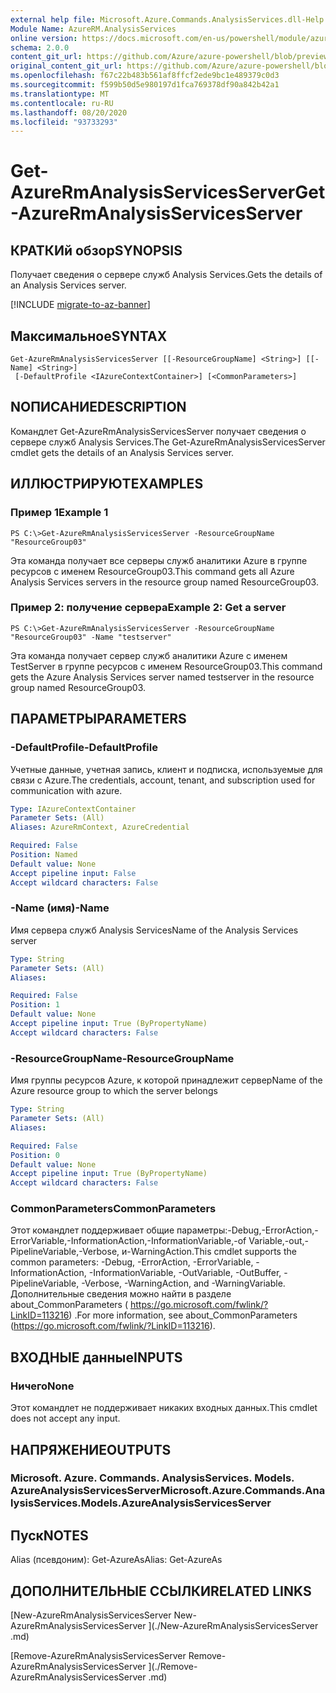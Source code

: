 ```yaml
---
external help file: Microsoft.Azure.Commands.AnalysisServices.dll-Help.xml
Module Name: AzureRM.AnalysisServices
online version: https://docs.microsoft.com/en-us/powershell/module/azurerm.analysisservices/get-azurermanalysisservicesserver
schema: 2.0.0
content_git_url: https://github.com/Azure/azure-powershell/blob/preview/src/ResourceManager/AnalysisServices/Commands.AnalysisServices/help/Get-AzureRmAnalysisServicesServer.md
original_content_git_url: https://github.com/Azure/azure-powershell/blob/preview/src/ResourceManager/AnalysisServices/Commands.AnalysisServices/help/Get-AzureRmAnalysisServicesServer.md
ms.openlocfilehash: f67c22b483b561af8ffcf2ede9bc1e489379c0d3
ms.sourcegitcommit: f599b50d5e980197d1fca769378df90a842b42a1
ms.translationtype: MT
ms.contentlocale: ru-RU
ms.lasthandoff: 08/20/2020
ms.locfileid: "93733293"
---
```

# <span data-ttu-id="d62fe-101">Get-AzureRmAnalysisServicesServer</span><span class="sxs-lookup"><span data-stu-id="d62fe-101">Get-AzureRmAnalysisServicesServer</span></span>

## <span data-ttu-id="d62fe-102">КРАТКИй обзор</span><span class="sxs-lookup"><span data-stu-id="d62fe-102">SYNOPSIS</span></span>
<span data-ttu-id="d62fe-103">Получает сведения о сервере служб Analysis Services.</span><span class="sxs-lookup"><span data-stu-id="d62fe-103">Gets the details of an Analysis Services server.</span></span>

[!INCLUDE [migrate-to-az-banner](../../includes/migrate-to-az-banner.md)]

## <span data-ttu-id="d62fe-104">Максимальное</span><span class="sxs-lookup"><span data-stu-id="d62fe-104">SYNTAX</span></span>

```
Get-AzureRmAnalysisServicesServer [[-ResourceGroupName] <String>] [[-Name] <String>]
 [-DefaultProfile <IAzureContextContainer>] [<CommonParameters>]
```

## <span data-ttu-id="d62fe-105">NОПИСАНИЕ</span><span class="sxs-lookup"><span data-stu-id="d62fe-105">DESCRIPTION</span></span>
<span data-ttu-id="d62fe-106">Командлет Get-AzureRmAnalysisServicesServer получает сведения о сервере служб Analysis Services.</span><span class="sxs-lookup"><span data-stu-id="d62fe-106">The Get-AzureRmAnalysisServicesServer cmdlet gets the details of an Analysis Services server.</span></span>

## <span data-ttu-id="d62fe-107">ИЛЛЮСТРИРУЮТ</span><span class="sxs-lookup"><span data-stu-id="d62fe-107">EXAMPLES</span></span>

### <span data-ttu-id="d62fe-108">Пример 1</span><span class="sxs-lookup"><span data-stu-id="d62fe-108">Example 1</span></span>
```
PS C:\>Get-AzureRmAnalysisServicesServer -ResourceGroupName "ResourceGroup03"
```

<span data-ttu-id="d62fe-109">Эта команда получает все серверы служб аналитики Azure в группе ресурсов с именем ResourceGroup03.</span><span class="sxs-lookup"><span data-stu-id="d62fe-109">This command gets all Azure Analysis Services servers in the resource group named ResourceGroup03.</span></span>

### <span data-ttu-id="d62fe-110">Пример 2: получение сервера</span><span class="sxs-lookup"><span data-stu-id="d62fe-110">Example 2: Get a server</span></span>
```
PS C:\>Get-AzureRmAnalysisServicesServer -ResourceGroupName "ResourceGroup03" -Name "testserver"
```

<span data-ttu-id="d62fe-111">Эта команда получает сервер служб аналитики Azure с именем TestServer в группе ресурсов с именем ResourceGroup03.</span><span class="sxs-lookup"><span data-stu-id="d62fe-111">This command gets the Azure Analysis Services server named testserver in the resource group named ResourceGroup03.</span></span>

## <span data-ttu-id="d62fe-112">ПАРАМЕТРЫ</span><span class="sxs-lookup"><span data-stu-id="d62fe-112">PARAMETERS</span></span>

### <span data-ttu-id="d62fe-113">-DefaultProfile</span><span class="sxs-lookup"><span data-stu-id="d62fe-113">-DefaultProfile</span></span>
<span data-ttu-id="d62fe-114">Учетные данные, учетная запись, клиент и подписка, используемые для связи с Azure.</span><span class="sxs-lookup"><span data-stu-id="d62fe-114">The credentials, account, tenant, and subscription used for communication with azure.</span></span>

```yaml
Type: IAzureContextContainer
Parameter Sets: (All)
Aliases: AzureRmContext, AzureCredential

Required: False
Position: Named
Default value: None
Accept pipeline input: False
Accept wildcard characters: False
```

### <span data-ttu-id="d62fe-115">-Name (имя)</span><span class="sxs-lookup"><span data-stu-id="d62fe-115">-Name</span></span>
<span data-ttu-id="d62fe-116">Имя сервера служб Analysis Services</span><span class="sxs-lookup"><span data-stu-id="d62fe-116">Name of the Analysis Services server</span></span>

```yaml
Type: String
Parameter Sets: (All)
Aliases: 

Required: False
Position: 1
Default value: None
Accept pipeline input: True (ByPropertyName)
Accept wildcard characters: False
```

### <span data-ttu-id="d62fe-117">-ResourceGroupName</span><span class="sxs-lookup"><span data-stu-id="d62fe-117">-ResourceGroupName</span></span>
<span data-ttu-id="d62fe-118">Имя группы ресурсов Azure, к которой принадлежит сервер</span><span class="sxs-lookup"><span data-stu-id="d62fe-118">Name of the Azure resource group to which the server belongs</span></span>

```yaml
Type: String
Parameter Sets: (All)
Aliases: 

Required: False
Position: 0
Default value: None
Accept pipeline input: True (ByPropertyName)
Accept wildcard characters: False
```

### <span data-ttu-id="d62fe-119">CommonParameters</span><span class="sxs-lookup"><span data-stu-id="d62fe-119">CommonParameters</span></span>
<span data-ttu-id="d62fe-120">Этот командлет поддерживает общие параметры:-Debug,-ErrorAction,-ErrorVariable,-InformationAction,-InformationVariable,-of Variable,-out,-PipelineVariable,-Verbose, и-WarningAction.</span><span class="sxs-lookup"><span data-stu-id="d62fe-120">This cmdlet supports the common parameters: -Debug, -ErrorAction, -ErrorVariable, -InformationAction, -InformationVariable, -OutVariable, -OutBuffer, -PipelineVariable, -Verbose, -WarningAction, and -WarningVariable.</span></span> <span data-ttu-id="d62fe-121">Дополнительные сведения можно найти в разделе about_CommonParameters ( https://go.microsoft.com/fwlink/?LinkID=113216) .</span><span class="sxs-lookup"><span data-stu-id="d62fe-121">For more information, see about_CommonParameters (https://go.microsoft.com/fwlink/?LinkID=113216).</span></span>

## <span data-ttu-id="d62fe-122">ВХОДНЫЕ данные</span><span class="sxs-lookup"><span data-stu-id="d62fe-122">INPUTS</span></span>

### <span data-ttu-id="d62fe-123">Ничего</span><span class="sxs-lookup"><span data-stu-id="d62fe-123">None</span></span>
<span data-ttu-id="d62fe-124">Этот командлет не поддерживает никаких входных данных.</span><span class="sxs-lookup"><span data-stu-id="d62fe-124">This cmdlet does not accept any input.</span></span>

## <span data-ttu-id="d62fe-125">НАПРЯЖЕНИЕ</span><span class="sxs-lookup"><span data-stu-id="d62fe-125">OUTPUTS</span></span>

### <span data-ttu-id="d62fe-126">Microsoft. Azure. Commands. AnalysisServices. Models. AzureAnalysisServicesServer</span><span class="sxs-lookup"><span data-stu-id="d62fe-126">Microsoft.Azure.Commands.AnalysisServices.Models.AzureAnalysisServicesServer</span></span>

## <span data-ttu-id="d62fe-127">Пуск</span><span class="sxs-lookup"><span data-stu-id="d62fe-127">NOTES</span></span>
<span data-ttu-id="d62fe-128">Alias (псевдоним): Get-AzureAs</span><span class="sxs-lookup"><span data-stu-id="d62fe-128">Alias: Get-AzureAs</span></span>

## <span data-ttu-id="d62fe-129">ДОПОЛНИТЕЛЬНЫЕ ССЫЛКИ</span><span class="sxs-lookup"><span data-stu-id="d62fe-129">RELATED LINKS</span></span>

[<span data-ttu-id="d62fe-130">New-AzureRmAnalysisServicesServer </span><span class="sxs-lookup"><span data-stu-id="d62fe-130">New-AzureRmAnalysisServicesServer </span></span>](./New-AzureRmAnalysisServicesServer .md)

[<span data-ttu-id="d62fe-131">Remove-AzureRmAnalysisServicesServer </span><span class="sxs-lookup"><span data-stu-id="d62fe-131">Remove-AzureRmAnalysisServicesServer </span></span>](./Remove-AzureRmAnalysisServicesServer .md)
